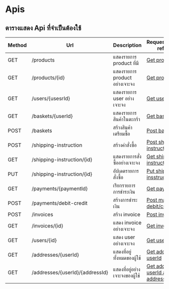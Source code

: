 # Apis

## ตารางแสดง Api ที่จำเป็นต้องใช้

| Method | Url                             | Description                     | Request/response <br />reference                                                 |
| ------ | ------------------------------- | ------------------------------- | -------------------------------------------------------------------------------- |
| GET    | /products                       | แสดงรายการ product ที่มี        | [Get products](products.md#get-products)                                         |
| GET    | /products/{id}                  | แสดงรายการ product อย่างเจาะจง  | [Get product by id](products.md#get-productsid)                                  |
| GET    | /users/{usesrId}                | แสดงรายการ user อย่างเจาะจง     | [Get user by id](users.md#get-useruserid)                                        |
| GET    | /baskets/{userId}               | แสดงรายการสินค้าในตะกร้า        | [Get baskets](baskets.md#get-basketsuserid)                                      |
| POST   | /baskets                        | สร้างสินค้าเตรียมซื้อ           | [Post basket](baskets.md#post-basketsuserid)                                     |
| POST   | /shipping-instruction           | สร้างคำสั่งซื้อ                 | [Post shipping-instruction](shipping-instruction.md#post-shipping-instruction)   |
| GET    | /shipping-instruction/{id}      | แสดงรายการสั่งซื้ออย่างเจาะจง   | [Get shipping-instruction](shipping-instruction.md#get-shipping-instructionid)   |
| PUT    | /shipping-instruction/{id}      | อัปเดตรายการสั่งซื้อ            | [Put shipping-insstruction](shipping-instruction.md#put-shipping-instructionid)  |
| GET    | /payments/{paymentId}           | เรียกรายการการชำระเงิน          | [Get payment by id](payment.md#get-paymentspaymentid)                            |
| POST   | /payments/debit-credit          | สร้างการชำระเงิน                | [Post mayments by debit/credit](payment.md#post-paymentsdebit-credit)            |
| POST   | /invoices                       | สร้าง invoice                   | [Post invoices](invoices.md#post-invoices)                                       |
| GET    | /invoices/{id}                  | แสดง invoice อย่างเจาะจง        | [Get invoice by id](invoices.md#get-invoicesid)                                  |
| GET    | /users/{id}                     | แสดง user อย่างเจาะจง           | [Get user by id](users.md#get-useruserid)                                        |
| GET    | /addresses/{userId}             | แสดงที่อยู่ทั้งหมดของผู้ใช้     | [Get addresses by userId](addresses.md#get-addressesuserid)                      |
| GET    | /addresses/{userId}/{addressId} | แสดงที่อยู่อย่างเจาะจงของผู้ใช้ | [Get address by userId and addressId](addresses.md#get-addressesuseridaddressid) |
